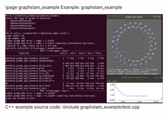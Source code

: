 \page graphslam_example Example: graphslam_example

![graphslam_example screenshot](doc/source/images/graphslam_example_screenshot.png)
C++ example source code:
\include graphslam_example/test.cpp
